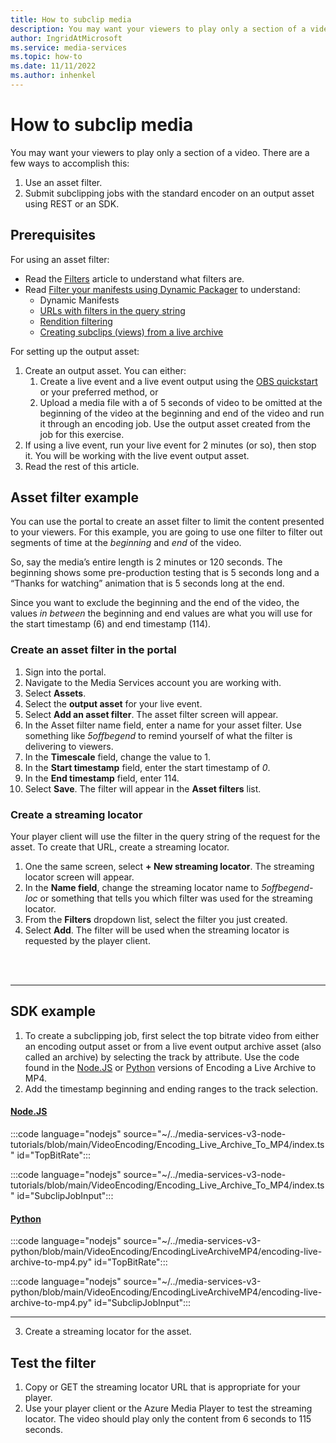 ```yaml
---
title: How to subclip media
description: You may want your viewers to play only a section of a video. There are a few ways to accomplish this. Use an asset filter to or submit subclipping jobs with the standard encoder on an output asset.
author: IngridAtMicrosoft
ms.service: media-services
ms.topic: how-to
ms.date: 11/11/2022
ms.author: inhenkel
---
```


# How to subclip media

You may want your viewers to play only a section of a video. There are a few ways to accomplish this:

1. Use an asset filter.
1. Submit subclipping jobs with the standard encoder on an output asset using REST or an SDK.

## Prerequisites

For using an asset filter:

- Read the [Filters](/azure/media-services/latest/filters-concept) article to understand what filters are.
- Read [Filter your manifests using Dynamic Packager](/azure/media-services/latest/filters-dynamic-manifest-concept) to understand:
  - Dynamic Manifests
  - [URLs with filters in the query string](filters-dynamic-manifest-concept.md#examples-urls-with-filters-in-query-string)
  - [Rendition filtering](filters-dynamic-manifest-concept.md#rendition-filtering)
  - [Creating subclips (views) from a live archive](filters-dynamic-manifest-concept.md#creating-subclips-views-from-a-live-archive)

For setting up the output asset:

1. Create an output asset. You can either:
    1. Create a live event and a live event output using the [OBS quickstart](live-event-obs-quickstart.md) or your preferred method, or
    1. Upload a media file with a of 5 seconds of video to be omitted at the beginning of the video at the beginning and end of the video and run it through an encoding job. Use the output asset created from the job for this exercise.
1. If using a live event, run your live event for 2 minutes (or so), then stop it. You will be working with the live event output asset.
1. Read the rest of this article.

## Asset filter example

You can use the portal to create an asset filter to limit the content presented to your viewers. For this example, you are going to use one filter to filter out segments of time at the *beginning* and *end* of the video.

So, say the media’s entire length is 2 minutes or 120 seconds. The beginning shows some pre-production testing that is 5 seconds long and a “Thanks for
watching” animation that is 5 seconds long at the end.

Since you want to exclude the beginning and the end of the video, the values *in between* the beginning and end values are what you will use for the start timestamp (6) and end timestamp (114).

### Create an asset filter in the portal

1. Sign into the portal.
2. Navigate to the Media Services account you are working with.
3. Select **Assets**.
4. Select the **output asset** for your live event.
5. Select **Add an asset filter**. The asset filter screen will appear.
6. In the Asset filter name field, enter a name for your asset filter. Use something like *5offbegend* to remind yourself of what the filter is delivering to viewers.
7. In the **Timescale** field, change the value to 1.
8. In the **Start timestamp** field, enter the start timestamp of *0*.
9. In the **End timestamp** field, enter 114.
10. Select **Save**. The filter will appear in the **Asset filters** list.

### Create a streaming locator

Your player client will use the filter in the query string of the request for the asset. To create that URL, create a streaming locator.

1. One the same screen, select **+ New streaming locator**. The streaming locator screen will appear.
2. In the **Name field**, change the streaming locator name to *5offbegend-loc* or something that tells you which filter was used for the streaming locator.
3. From the **Filters** dropdown list, select the filter you just created.
4. Select **Add**. The filter will be used when the streaming locator is requested by the player client.
<br/>
<br/>
<hr>

## SDK example

1. To create a subclipping job, first select the top bitrate video from either an encoding output asset or from a live event output archive asset (also called an archive) by selecting the track by attribute. Use the code found in the [Node.JS](https://github.com/Azure-Samples/media-services-v3-node-tutorials/blob/81874cae4279841cca7fa591bbfb1a43aa7a4560/VideoEncoding/Encoding_Live_Archive_To_MP4/index.ts) or [Python](https://github.com/Azure-Samples/media-services-v3-python/edit/main/VideoEncoding/EncodingLiveArchiveMP4/encoding-live-archive-to-mp4.py) versions of Encoding a Live Archive to MP4.
2. Add the timestamp beginning and ending ranges to the track selection.

#### [Node.JS](#tab/node)

:::code language="nodejs" source="~/../media-services-v3-node-tutorials/blob/main/VideoEncoding/Encoding_Live_Archive_To_MP4/index.ts" id="TopBitRate":::

:::code language="nodejs" source="~/../media-services-v3-node-tutorials/blob/main/VideoEncoding/Encoding_Live_Archive_To_MP4/index.ts" id="SubclipJobInput":::

#### [Python](#tab/python)

:::code language="nodejs" source="~/../media-services-v3-python/blob/main/VideoEncoding/EncodingLiveArchiveMP4/encoding-live-archive-to-mp4.py" id="TopBitRate":::

:::code language="nodejs" source="~/../media-services-v3-python/blob/main/VideoEncoding/EncodingLiveArchiveMP4/encoding-live-archive-to-mp4.py" id="SubclipJobInput":::

---

3. Create a streaming locator for the asset.

## Test the filter

1. Copy or GET the streaming locator URL that is appropriate for your player.
2. Use your player client or the Azure Media Player to test the streaming locator. The video should play only the content from 6 seconds to 115 seconds.
